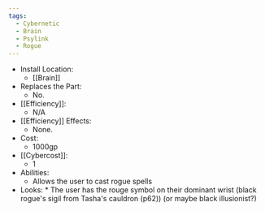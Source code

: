 ```yaml
---
tags:
  - Cybernetic
  - Brain
  - Psylink
  - Rogue
---
```

* Install Location:
	* [[Brain]]
* Replaces the Part:
	* No.
* [[Efficiency]]:
	* N/A
* [[Efficiency]] Effects:
	- None.
* Cost:
	* 1000gp
* [[Cybercost]]:
	* 1
* Abilities:
	* Allows the user to cast rogue spells
* Looks:
		* The user has the rouge symbol on their dominant wrist (black rogue's sigil from Tasha's cauldron (p62)) (or maybe black illusionist?)